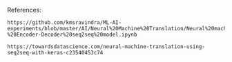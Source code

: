 References:

	https://github.com/kmsravindra/ML-AI-experiments/blob/master/AI/Neural%20Machine%20Translation/Neural%20machine%20translation%20-%20Encoder-Decoder%20seq2seq%20model.ipynb
	
	https://towardsdatascience.com/neural-machine-translation-using-seq2seq-with-keras-c23540453c74
